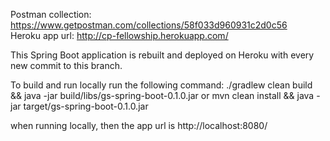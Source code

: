 Postman collection: https://www.getpostman.com/collections/58f033d960931c2d0c56  
Heroku app url: http://cp-fellowship.herokuapp.com/

This Spring Boot application is rebuilt and deployed on Heroku with every new commit to this branch.  
  
To build and run locally run the following command: ./gradlew clean build && java -jar build/libs/gs-spring-boot-0.1.0.jar or mvn clean install && java -jar target/gs-spring-boot-0.1.0.jar

when running locally, then the app url is http://localhost:8080/
